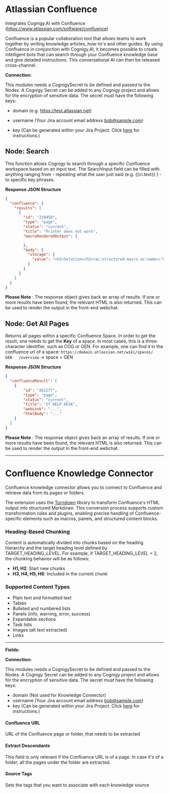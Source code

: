 ﻿
# Atlassian Confluence

Integrates Cognigy.AI with Confluence (https://www.atlassian.com/software/confluence)

Confluence is a popular collaboration tool that allows teams to work together by writing knowledge articles, how-to's and other guides. By using Confluence in conjunction with Cognigy.AI, it becomes possible to create intelligent bots that can search through your Confluence knowledge base and give detailed instructions. This conversational AI can then be released cross-channel.


**Connection:**

This modules needs a CognigySecret to be defined and passed to the Nodes. A Cognigy Secret can be added to any Cognigy project and allows for the encryption of sensitive data. The secret must have the following keys:

- domain (e.g. https://test.atlassian.net)

- username (Your Jira account email address bob@sample.com)

- key (Can be generated within your Jira Project. Click [here](https://confluence.atlassian.com/cloud/api-tokens-938839638.html) for instructions.)

## Node: Search

This function allows Cognigy to search through a specific Confluence workspace based on an input text.  The SearchInput field can be filled with anything ranging from - repeating what the user just said (e.g. {{ci.text}} ) - to specific key phrases.

**Response JSON Structure**

```json
{
  "confluence": {
    "results": [
      {
        "id": "229450",
        "type": "page",
        "status": "current",
        "title": "Printer does not work",
        "macroRenderedOutput": {

        },
        "body": {
          "storage": {
            "value": "<h2>Solution</h2><ac:structured-macro ac:name=\"note\" ac:schema-version=\"1\" ac:macro-id=\"1943ffc0-d5dd-4fc4-8b73-610f6e0b7546\"><ac:rich-text-body><p>PLEASE NOTE: all printers will be replaced by HP DeskJets from August 2019 onwards"
          }
        }
      }
    ]
  }
}
```

 **Please Note** : The response object gives back an array of results. If one or more results have been found, the relevant HTML is also returned. This can be used to render the output in the front-end webchat.


## Node: Get All Pages

Returns all pages within a specific Confluence Space. In order to get the result, one needs to get the **Key** of a space. In most cases, this is a three-character identifier, such as COG or GEN. For example, one can find it in the confluence url of a space: `https://domain.atlassian.net/wiki/spaces/   GEN   /overview` -> space = GEN

**Response JSON Structure**

```json
{
  "confluenceResult": [
    {
        "id": "262277",
        "type": "page",
        "status": "current",
        "title": "IT HELP DESK",
        "webLink": "...",
        "htmlBody": "..."
    }
  ]
}
```

 **Please Note** : The response object gives back an array of results. If one or more results have been found, the relevant HTML is also returned. This can be used to render the output in the front-end webchat.

 ---

# Confluence Knowledge Connector

Confluence knowledge connector allows you to connect to Confluence and retrieve data from its pages or folders.

The extension uses the [Turndown](https://www.npmjs.com/package/turndown) library to transform Confluence's HTML output into structured Markdown. This conversion process supports custom transformation rules and plugins, enabling precise handling of Confluence-specific elements such as macros, panels, and structured content blocks.

### Heading-Based Chunking
Content is automatically divided into chunks based on the heading hierarchy and the target heading level defined by TARGET_HEADING_LEVEL. For example, if TARGET_HEADING_LEVEL = 2, the chunking behavior will be as follows:
- **H1, H2**: Start new chunks
- **H3, H4, H5, H6**: Included in the current chunk

### Supported Content Types
- Plain text and formatted text
- Tables
- Bulleted and numbered lists
- Panels (info, warning, error, success)
- Expandable sections
- Task lists
- Images (alt text extracted)
- Links

----
**Fields:**

**Connection:**

This modules needs a CognigySecret to be defined and passed to the Nodes. A Cognigy Secret can be added to any Cognigy project and allows for the encryption of sensitive data. The secret must have the following keys:
- domain (Not used for Knowledge Connector)
- username (Your Jira account email address bob@sample.com)
- key (Can be generated within your Jira Project. Click [here](https://confluence.atlassian.com/cloud/api-tokens-938839638.html) for instructions.)

#### Confluence URL
URL of the Confluence page or folder, that needs to be extracted

#### Extract Descendants
This field is only relevant if the Confluence URL is of a page. In case it's of a folder, all the pages under the folder are extracted.

#### Source Tags
Sets the tags that you want to associate with each knowledge source